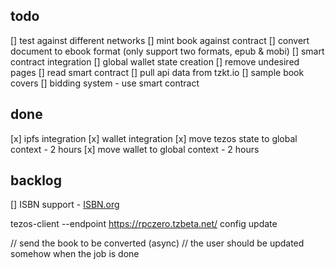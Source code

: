 ## todo

[] test against different networks
[] mint book against contract
[] convert document to ebook format (only support two formats, epub & mobi)
[] smart contract integration
[] global wallet state creation
[] remove undesired pages
[] read smart contract
[] pull api data from tzkt.io
[] sample book covers
[] bidding system - use smart contract

## done

[x] ipfs integration
[x] wallet integration
[x] move tezos state to global context - 2 hours
[x] move wallet to global context - 2 hours

## backlog

[] ISBN support - [ISBN.org](http://www.isbn.org)

tezos-client --endpoint https://rpczero.tzbeta.net/ config update

// send the book to be converted (async)
// the user should be updated somehow when the job is done
